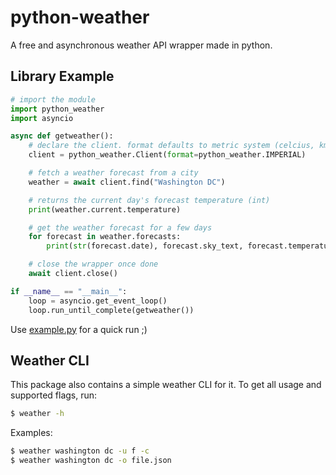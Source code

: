 # python-weather
A free and asynchronous weather API wrapper made in python.

## Library Example
```py
# import the module
import python_weather
import asyncio

async def getweather():
    # declare the client. format defaults to metric system (celcius, km/h, etc.)
    client = python_weather.Client(format=python_weather.IMPERIAL)

    # fetch a weather forecast from a city
    weather = await client.find("Washington DC")

    # returns the current day's forecast temperature (int)
    print(weather.current.temperature)

    # get the weather forecast for a few days
    for forecast in weather.forecasts:
        print(str(forecast.date), forecast.sky_text, forecast.temperature)

    # close the wrapper once done
    await client.close()

if __name__ == "__main__":
    loop = asyncio.get_event_loop()
    loop.run_until_complete(getweather())
```

Use [example.py](https://github.com/vierofernando/python-weather/blob/master/example.py?raw=1) for a quick run ;\)

## Weather CLI
This package also contains a simple weather CLI for it.
To get all usage and supported flags, run:
```bash
$ weather -h
```

Examples:
```bash
$ weather washington dc -u f -c
$ weather washington dc -o file.json
```
